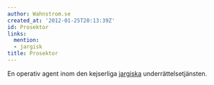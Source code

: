 ```yaml
---
author: Wahnstrom.se
created_at: '2012-01-25T20:13:39Z'
id: Prosektor
links:
  mention:
  - jargisk
title: Prosektor
---
```


En operativ agent inom den kejserliga [jargiska] underrättelsetjänsten.

  [jargiska]: jargisk